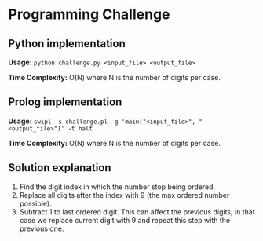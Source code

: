 # Programming Challenge

## Python implementation
**Usage:** ``` python challenge.py <input_file> <output_file> ```

**Time Complexity:** O(N) where N is the number of digits per case.


## Prolog implementation
**Usage:** ``` swipl -s challenge.pl -g 'main("<input_file>", "<output_file>")' -t halt ```

**Time Complexity:** O(N) where N is the number of digits per case.

## Solution explanation
 1. Find the digit index in which the number stop being ordered. 
 3. Replace all digits after the index with 9 (the max ordered number possible).
 4. Subtract 1 to last ordered digit. This can affect the previous digits; in that case we replace current digit with 9 and repeat this step with the previous one.
